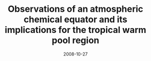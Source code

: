 ---
title: "Observations of an atmospheric chemical equator and its implications for the tropical warm pool region"
collection: publications
permalink: /publication/2008-10-27-Hamilton
date: 2008-10-27
venue: 'Journal of Geophysical Research Atmospheres'
paperurl: 'https://doi.org/doi:10.1029/2008JD009940'
citation: '<b>1</b> - Hamilton J.F., Allen G., Watson N.M., Lee J.D., Saxton J.E. et al., Observations of an atmospheric chemical equator and its implications for the tropical warm pool region, Journal of Geophysical Research Atmospheres, 113, D20313, (2008-10-27). <a href="https://doi.org/doi:10.1029/2008JD009940">doi:10.1029/2008JD009940</a> (cited 19 times)

'
---